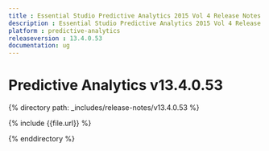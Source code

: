 ```yaml
---
title : Essential Studio Predictive Analytics 2015 Vol 4 Release Notes
description : Essential Studio Predictive Analytics 2015 Vol 4 Release Notes
platform : predictive-analytics
releaseversion : 13.4.0.53
documentation: ug
---
```


# Predictive Analytics v13.4.0.53

{% directory path: _includes/release-notes/v13.4.0.53 %}

{% include {{file.url}} %}

{% enddirectory %}